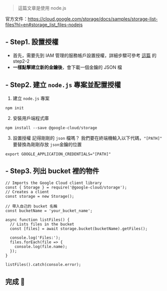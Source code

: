 > 這篇文章是使用 node.js

官方文件：https://cloud.google.com/storage/docs/samples/storage-list-files?hl=en#storage_list_files-nodejs

## - Step1. 設置授權
- 首先，需要先到 IAM 管理的服務帳戶設置授權，詳細步驟可參考 [這篇](https://hackmd.io/@iris-yu17/deploy-project-on-gcp) 的 step2-2
- **一樣點擊建立新的金鑰後**，會下載一個金鑰的 JSON 檔

## - Step2. 建立 `node.js` 專案並配置授權
1. 建立 `node.js` 專案
```
npm init
```

2. 安裝用戶端程式庫
```
npm install --save @google-cloud/storage
```
3. 設置授權
記得剛剛的 `json` 檔嗎？
我們要在終端機輸入以下代碼，`"[PATH]"` 要替換為剛剛存放 `json`金鑰的位置
```
export GOOGLE_APPLICATION_CREDENTIALS="[PATH]"
```
## - Step3. 列出 bucket 裡的物件
```javascript=1
// Imports the Google Cloud client library
const { Storage } = require('@google-cloud/storage');
// Creates a client
const storage = new Storage();

// 帶入自己的 bucket 名稱
const bucketName = 'your_bucket_name';

async function listFiles() {
  // Lists files in the bucket
  const [files] = await storage.bucket(bucketName).getFiles();

  console.log('Files:');
  files.forEach(file => {
    console.log(file.name);
  });
}

listFiles().catch(console.error);
```

## 完成 🎉